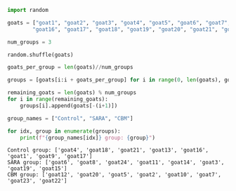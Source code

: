 ```python
import random
```


```python
goats = ["goat1", "goat2", "goat3", "goat4", "goat5", "goat6", "goat7", "goat8", "goat9", "goat10", "goat11", "goat12", "goat13", "goat14", "goat15", 
        "goat16", "goat17", "goat18", "goat19", "goat20", "goat21", "goat22", "goat23", "goat24"]
```


```python
num_groups = 3
```


```python
random.shuffle(goats)
```


```python
goats_per_group = len(goats)//num_groups
```


```python
groups = [goats[i:i + goats_per_group] for i in range(0, len(goats), goats_per_group)]
```


```python
remaining_goats = len(goats) % num_groups
for i in range(remaining_goats):
    groups[i].append(goats[-(i+1)])
```


```python
group_names = ["Control", "SARA", "CBM"]
```


```python
for idx, group in enumerate(groups):
    print(f"{group_names[idx]} group: {group}")
```

    Control group: ['goat4', 'goat18', 'goat21', 'goat13', 'goat16', 'goat1', 'goat9', 'goat17']
    SARA group: ['goat6', 'goat8', 'goat24', 'goat11', 'goat14', 'goat3', 'goat19', 'goat15']
    CBM group: ['goat12', 'goat20', 'goat5', 'goat2', 'goat10', 'goat7', 'goat23', 'goat22']



```python

```
